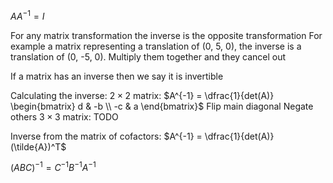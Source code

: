 $A A^{-1} = I$

For any matrix transformation the inverse is the opposite transformation
	For example a matrix representing a translation of (0, 5, 0), the inverse is a translation of (0, -5, 0). Multiply them together and they cancel out

If a matrix has an inverse then we say it is invertible

Calculating the inverse:
	$2 \times 2$ matrix:
		$A^{-1} = \dfrac{1}{det(A)} \begin{bmatrix} d & -b \\ -c & a \end{bmatrix}$
		Flip main diagonal
		Negate others
	$3 \times 3$ matrix:
		TODO

Inverse from the matrix of cofactors:
	$A^{-1} = \dfrac{1}{det(A)} (\tilde{A})^T$

$(ABC)^{-1} = C^{-1} B^{-1} A^{-1}$
